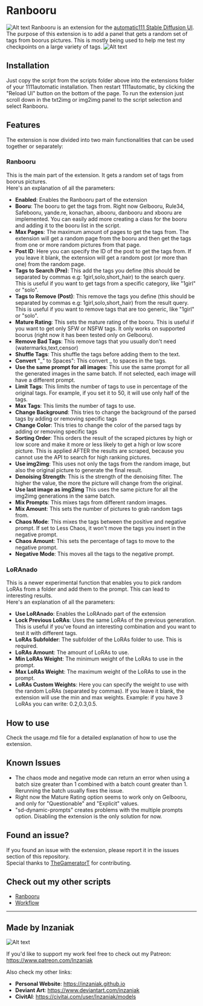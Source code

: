# Ranbooru
![Alt text](pics/ranbooru.png)
Ranbooru is an extension for the [automatic111 Stable Diffusion UI](https://github.com/AUTOMATIC1111/stable-diffusion-webui). The purpose of this extension is to add a panel that gets a random set of tags from boorus pictures. This is mostly being used to help me test my checkpoints on a large variety of tags.
![Alt text](pics/image.png)

## Installation
Just copy the script from the scripts folder above into the extensions folder of your 1111automatic installation. Then restart 1111automatic, by clicking the "Reload UI" button on the bottom of the page.
To run the extension just scroll down in the txt2img or img2img panel to the script selection and select Ranbooru.

## Features
The extension is now divided into two main functionalities that can be used together or separately:
### Ranbooru
This is the main part of the extension. It gets a random set of tags from boorus pictures.  
Here's an explanation of all the parameters:
- **Enabled**: Enables the Ranbooru part of the extension
- **Booru**: The booru to get the tags from. Right now Gelbooru, Rule34, Safebooru, yande.re, konachan, aibooru, danbooru and xbooru are implemented. You can easily add more creating a class for the booru and adding it to the booru list in the script.
- **Max Pages**: The maximum amount of pages to get the tags from. The extension will get a random page from the booru and then get the tags from one or more random pictures from that page.
- **Post ID**: Here you can specify the ID of the post to get the tags from. If you leave it blank, the extension will get a random post (or more than one) from the random page.
- **Tags to Search (Pre)**: This add the tags you define (this should be separated by commas e.g: 1girl,solo,short_hair) to the search query. This is useful if you want to get tags from a specific category, like "1girl" or "solo".
- **Tags to Remove (Post)**: This remove the tags you define (this should be separated by commas e.g: 1girl,solo,short_hair) from the result query. This is useful if you want to remove tags that are too generic, like "1girl" or "solo".
- **Mature Rating**: This sets the mature rating of the booru. This is useful if you want to get only SFW or NSFW tags. It only works on supported boorus (right now it has been tested only on Gelbooru).
- **Remove Bad Tags**: This remove tags that you usually don't need (watermarks,text,censor)
- **Shuffle Tags**: This shuffle the tags before adding them to the text.
- **Convert** "\_" to Spaces": This convert \_ to spaces in the tags.
- **Use the same prompt for all images**: This use the same prompt for all the generated images in the same batch. If not selected, each image will have a different prompt.
- **Limit Tags**: This limits the number of tags to use in percentage of the original tags. For example, if you set it to 50, it will use only half of the tags.
- **Max Tags**: This limits the number of tags to use.
- **Change Background**: This tries to change the background of the parsed tags by adding or removing specific tags
- **Change Color**: This tries to change the color of the parsed tags by adding or removing specific tags
- **Sorting Order**: This orders the result of the scraped pictures by high or low score and make it more or less likely to get a high or low score picture. This is applied AFTER the results are scraped, because you cannot use the API to search for high ranking pictures.
- **Use img2img**: This uses not only the tags from the random image, but also the original picture to generate the final result.
- **Denoising Strength**: This is the strength of the denoising filter. The higher the value, the more the picture will change from the original.
- **Use last image as img2img** This uses the same picture for all the img2img generations in the same batch.
- **Mix Prompts**: This mixes tags from different random images.
- **Mix Amount**: This sets the number of pictures to grab random tags from.
- **Chaos Mode**: This mixes the tags between the positive and negative prompt. If set to Less Chaos, it won't move the tags you insert in the negative prompt.
- **Chaos Amount**: This sets the percentage of tags to move to the negative prompt.
- **Negative Mode**: This moves all the tags to the negative prompt.

### LoRAnado
This is a newer experimental function that enables you to pick random LoRAs from a folder and add them to the prompt. This can lead to interesting results.  
Here's an explanation of all the parameters:
- **Use LoRAnado**: Enables the LoRAnado part of the extension
- **Lock Previous LoRAs**: Uses the same LoRAs of the previous generation. This is useful if you've found an interesting combination and you want to test it with different tags.
- **LoRAs Subfolder**: The subfolder of the LoRAs folder to use. This is required.
- **LoRAs Amount**: The amount of LoRAs to use.
- **Min LoRAs Weight**: The minimum weight of the LoRAs to use in the prompt.
- **Max LoRAs Weight**: The maximum weight of the LoRAs to use in the prompt.
- **LoRAs Custom Weights**: Here you can specify the weight to use with the random LoRAs (separated by commas). If you leave it blank, the extension will use the min and max weights. Example: if you have 3 LoRAs you can write: 0.2,0.3,0.5.

## How to use
Check the usage.md file for a detailed explanation of how to use the extension.

## Known Issues
- The chaos mode and negative mode can return an error when using a batch size greater than 1 combined with a batch count greater than 1. Rerunning the batch usually fixes the issue.
- Right now the Mature Rating option seems to work only on Gelbooru, and only for "Questionable" and "Explicit" values.
- "sd-dynamic-prompts" creates problems with the multiple prompts option. Disabling the extension is the only solution for now.

## Found an issue?  
If you found an issue with the extension, please report it in the issues section of this repository.  
Special thanks to [TheGameratorT](https://github.com/TheGameratorT) for contributing.

## Check out my other scripts
- [Ranbooru](https://github.com/Inzaniak/sd-webui-ranbooru)
- [Workflow](https://github.com/Inzaniak/sd-webui-workflow)

---
## Made by Inzaniak
![Alt text](pics/logo.png) 


If you'd like to support my work feel free to check out my Patreon: https://www.patreon.com/Inzaniak

Also check my other links:
- **Personal Website**: https://inzaniak.github.io 
- **Deviant Art**: https://www.deviantart.com/inzaniak
- **CivitAI**: https://civitai.com/user/Inzaniak/models
